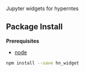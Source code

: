 Jupyter widgets for hyperntes

Package Install
---------------

**Prerequisites**
- [node](http://nodejs.org/)

```bash
npm install --save hn_widget
```
